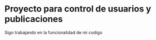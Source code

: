 # Proyecto para control de usuarios y publicaciones
Sigo trabajando en la funcionalidad de mi codigo
